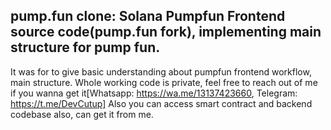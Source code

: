 ## pump.fun clone: Solana Pumpfun Frontend source code(pump.fun fork), implementing main structure for pump fun.

It was for to give basic understanding about pumpfun frontend workflow, main structure.
Whole working code is private, feel free to reach out of me if you wanna get it[Whatsapp: https://wa.me/13137423660, Telegram: https://t.me/DevCutup]
Also you can access smart contract and backend codebase also, can get it from me.
